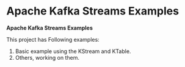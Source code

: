 # Apache Kafka Streams Examples
**Apache Kafka Streams Examples**

This project has Following examples:
1. Basic example using the KStream and KTable.
2. Others, working on them.